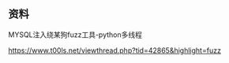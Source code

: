 



## 资料

MYSQL注入绕某狗fuzz工具-python多线程

https://www.t00ls.net/viewthread.php?tid=42865&highlight=fuzz